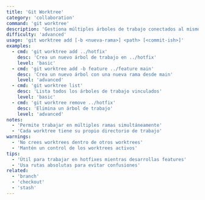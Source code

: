 ```yaml
---
title: 'Git Worktree'
category: 'collaboration'
command: 'git worktree'
description: 'Gestiona múltiples árboles de trabajo conectados al mismo repositorio'
difficulty: 'advanced'
usage: 'git worktree add [-b <nueva-rama>] <path> [<commit-ish>]'
examples:
  - cmd: 'git worktree add ../hotfix'
    desc: 'Crea un nuevo árbol de trabajo en ../hotfix'
    level: 'basic'
  - cmd: 'git worktree add -b feature ../feature main'
    desc: 'Crea un nuevo árbol con una nueva rama desde main'
    level: 'advanced'
  - cmd: 'git worktree list'
    desc: 'Lista todos los árboles de trabajo vinculados'
    level: 'basic'
  - cmd: 'git worktree remove ../hotfix'
    desc: 'Elimina un árbol de trabajo'
    level: 'advanced'
notes:
  - 'Permite trabajar en múltiples ramas simultáneamente'
  - 'Cada worktree tiene su propio directorio de trabajo'
warnings:
  - 'No crees worktrees dentro de otros worktrees'
  - 'Mantén un control de los worktrees activos'
tips:
  - 'Útil para trabajar en hotfixes mientras desarrollas features'
  - 'Usa rutas absolutas para evitar confusiones'
related:
  - 'branch'
  - 'checkout'
  - 'stash'
---
```

